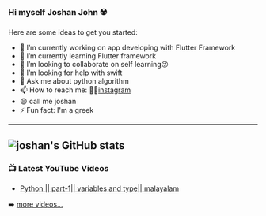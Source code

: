 ### Hi myself Joshan John ☢️




Here are some ideas to get you started:

- 🔭 I’m currently working on app developing with Flutter Framework
- 🌱 I’m currently learning Flutter framework
- 👯 I’m looking to collaborate on self learning😜
- 🤔 I’m looking for help with swift
- 💬 Ask me about python algorithm
- 📫 How to reach me: 👦🏻[instagram](https://www.instagram.com/mr_._joshan_/)
- 😄 call me joshan 
- ⚡ Fun fact: I'm a greek

---
![joshan's GitHub stats](https://github-readme-stats.vercel.app/api?username=joshanjohn&hide=contribs,prs)
---
### 📺 Latest YouTube Videos

<!-- YOUTUBE:START -->
- [Python || part-1|| variables and type|| malayalam](https://youtu.be/TouadCF8Ya0)


➡️ [more videos...](https://www.youtube.com/channel/UC20bQve1X7_lmArzUQS11vw)
